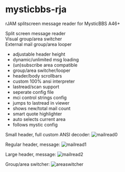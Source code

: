 # mysticbbs-rja
rJAM splitscreen message reader for MysticBBS A46+ 

Split screen message reader     
Visual group/area switcher      
External mail group/area looper 
                                
* adjustable header height      
* dynamic/unlimited msg loading 
* (un)subscribe area compatible 
* group/area switcher/looper    
* header/body scrollbars        
* custom 100% ansi interpreter  
* lastread/scan support         
* seperate config file          
* mci control strings config    
* jumps to lastread in viewer   
* shows new/total mail count    
* smart quote highlighter       
* auto selects current area     
* follows mystic config      


Small header, full custom ANSI decoder:
![mailread0](https://user-images.githubusercontent.com/472432/151710794-e1203d0a-a1b8-423f-bcae-49fa12922e55.JPG)


Regular header, message:
![mailread1](https://user-images.githubusercontent.com/472432/151710803-81bbd59c-85cf-4309-921c-508ccaf8637e.JPG)


Large header, message:
![mailread2](https://user-images.githubusercontent.com/472432/151710804-0612c0ef-9b8a-4fc2-8a17-91d5eba0db8b.JPG)


Group/area switcher:
![areaswitcher](https://user-images.githubusercontent.com/472432/151710814-b991f3c1-307e-4197-a2ab-099bb10418f1.JPG)
